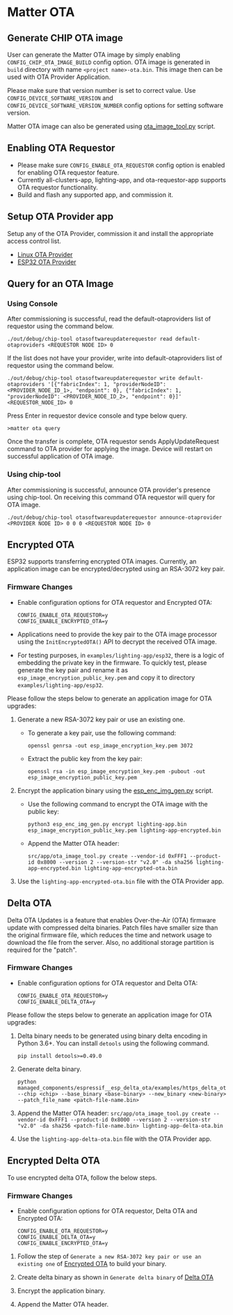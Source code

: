 # Matter OTA

## Generate CHIP OTA image

User can generate the Matter OTA image by simply enabling
`CONFIG_CHIP_OTA_IMAGE_BUILD` config option. OTA image is generated in `build`
directory with name `<project name>-ota.bin`. This image then can be used with
OTA Provider Application.

Please make sure that version number is set to correct value. Use
`CONFIG_DEVICE_SOFTWARE_VERSION` and `CONFIG_DEVICE_SOFTWARE_VERSION_NUMBER`
config options for setting software version.

Matter OTA image can also be generated using
[ota_image_tool.py](https://github.com/project-chip/connectedhomeip/blob/master/src/app/ota_image_tool.py)
script.

## Enabling OTA Requestor

-   Please make sure `CONFIG_ENABLE_OTA_REQUESTOR` config option is enabled for
    enabling OTA requestor feature.
-   Currently all-clusters-app, lighting-app, and ota-requestor-app supports OTA
    requestor functionality.
-   Build and flash any supported app, and commission it.

## Setup OTA Provider app

Setup any of the OTA Provider, commission it and install the appropriate access
control list.

-   [Linux OTA Provider](../../../examples/ota-provider-app/linux)
-   [ESP32 OTA Provider](../../../examples/ota-provider-app/esp32)

## Query for an OTA Image

### Using Console

After commissioning is successful, read the default-otaproviders list of
requestor using the command below.

```
./out/debug/chip-tool otasoftwareupdaterequestor read default-otaproviders <REQUESTOR NODE ID> 0
```

If the list does not have your provider, write into default-otaproviders list of
requestor using the command below.

```
./out/debug/chip-tool otasoftwareupdaterequestor write default-otaproviders '[{"fabricIndex": 1, "providerNodeID": <PROVIDER_NODE_ID_1>, "endpoint": 0}, {"fabricIndex": 1, "providerNodeID": <PROVIDER_NODE_ID_2>, "endpoint": 0}]' <REQUESTOR_NODE_ID> 0
```

Press Enter in requestor device console and type below query.

```
>matter ota query
```

Once the transfer is complete, OTA requestor sends ApplyUpdateRequest command to
OTA provider for applying the image. Device will restart on successful
application of OTA image.

### Using chip-tool

After commissioning is successful, announce OTA provider's presence using
chip-tool. On receiving this command OTA requestor will query for OTA image.

```
./out/debug/chip-tool otasoftwareupdaterequestor announce-otaprovider <PROVIDER NODE ID> 0 0 0 <REQUESTOR NODE ID> 0
```

## Encrypted OTA

ESP32 supports transferring encrypted OTA images. Currently, an application
image can be encrypted/decrypted using an RSA-3072 key pair.

### Firmware Changes

-   Enable configuration options for OTA requestor and Encrypted OTA:

    ```
    CONFIG_ENABLE_OTA_REQUESTOR=y
    CONFIG_ENABLE_ENCRYPTED_OTA=y
    ```

-   Applications need to provide the key pair to the OTA image processor using
    the `InitEncryptedOTA()` API to decrypt the received OTA image.

-   For testing purposes, in `examples/lighting-app/esp32`, there is a logic of
    embedding the private key in the firmware. To quickly test, please generate
    the key pair and rename it as `esp_image_encryption_public_key.pem` and copy
    it to directory `examples/lighting-app/esp32`.

Please follow the steps below to generate an application image for OTA upgrades:

1. Generate a new RSA-3072 key pair or use an existing one.

    - To generate a key pair, use the following command:

        ```
        openssl genrsa -out esp_image_encryption_key.pem 3072
        ```

    - Extract the public key from the key pair:
        ```
        openssl rsa -in esp_image_encryption_key.pem -pubout -out esp_image_encryption_public_key.pem
        ```

2. Encrypt the application binary using the
   [esp_enc_img_gen.py](https://github.com/espressif/idf-extra-components/blob/master/esp_encrypted_img/tools/esp_enc_img_gen.py)
   script.

    - Use the following command to encrypt the OTA image with the public key:

        ```
        python3 esp_enc_img_gen.py encrypt lighting-app.bin esp_image_encryption_public_key.pem lighting-app-encrypted.bin
        ```

    - Append the Matter OTA header:
        ```
        src/app/ota_image_tool.py create --vendor-id 0xFFF1 --product-id 0x8000 --version 2 --version-str "v2.0" -da sha256 lighting-app-encrypted.bin lighting-app-encrypted-ota.bin
        ```

3. Use the `lighting-app-encrypted-ota.bin` file with the OTA Provider app.

## Delta OTA

Delta OTA Updates is a feature that enables Over-the-Air (OTA) firmware update
with compressed delta binaries. Patch files have smaller size than the original
firmware file, which reduces the time and network usage to download the file
from the server. Also, no additional storage partition is required for the
"patch".

### Firmware Changes

-   Enable configuration options for OTA requestor and Delta OTA:

    ```
    CONFIG_ENABLE_OTA_REQUESTOR=y
    CONFIG_ENABLE_DELTA_OTA=y
    ```

Please follow the steps below to generate an application image for OTA upgrades:

1. Delta binary needs to be generated using binary delta encoding in Python
   3.6+. You can install `detools` using the following command.

    ```
    pip install detools>=0.49.0
    ```

2. Generate delta binary.

    ```
    python managed_components/espressif__esp_delta_ota/examples/https_delta_ota/tools/esp_delta_ota_patch_gen.py --chip <chip> --base_binary <base-binary> --new_binary <new-binary> --patch_file_name <patch-file-name.bin>
    ```

3. Append the Matter OTA header:
   `src/app/ota_image_tool.py create --vendor-id 0xFFF1 --product-id 0x8000 --version 2 --version-str "v2.0" -da sha256 <patch-file-name.bin> lighting-app-delta-ota.bin`

4. Use the `lighting-app-delta-ota.bin` file with the OTA Provider app.

## Encrypted Delta OTA

To use encrypted delta OTA, follow the below steps.

### Firmware Changes

-   Enable configuration options for OTA requestor, Delta OTA and Encrypted OTA:

    ```
    CONFIG_ENABLE_OTA_REQUESTOR=y
    CONFIG_ENABLE_DELTA_OTA=y
    CONFIG_ENABLE_ENCRYPTED_OTA=y
    ```

1. Follow the step of `Generate a new RSA-3072 key pair or use an existing one`
   of
   [Encrypted OTA](https://github.com/project-chip/connectedhomeip/blob/master/docs/guides/esp32/ota.md#encrypted-ota)
   to build your binary.

2. Create delta binary as shown in `Generate delta binary` of
   [Delta OTA](https://github.com/project-chip/connectedhomeip/blob/master/docs/guides/esp32/ota.md#delta-ota)

3. Encrypt the application binary.

4. Append the Matter OTA header.
